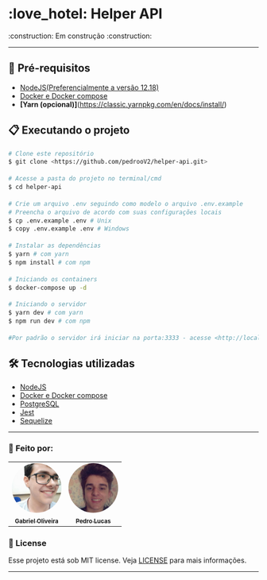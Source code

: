 <h1 aling="center"> :love_hotel: Helper API </h1>
<p aling="center">
  :construction: Em construção :construction:
</p>

---

## :construction_worker: Pré-requisitos

- [NodeJS(Preferencialmente a versão 12.18)](https://nodejs.org/en/)
- [Docker e Docker compose](https://www.docker.com/)
- **[Yarn (opcional)]**(https://classic.yarnpkg.com/en/docs/install/)

## :clipboard: Executando o projeto

```bash
# Clone este repositório
$ git clone <https://github.com/pedrooV2/helper-api.git>

# Acesse a pasta do projeto no terminal/cmd
$ cd helper-api

# Crie um arquivo .env seguindo como modelo o arquivo .env.example
# Preencha o arquivo de acordo com suas configurações locais
$ cp .env.example .env # Unix
$ copy .env.example .env # Windows

# Instalar as dependências
$ yarn # com yarn
$ npm install # com npm

# Iniciando os containers
$ docker-compose up -d

# Iniciando o servidor
$ yarn dev # com yarn
$ npm run dev # com npm

#Por padrão o servidor irá iniciar na porta:3333 - acesse <http://localhost:8000>
```

## :hammer_and_wrench: Tecnologias utilizadas

- [NodeJS](https://nodejs.org/en/)
- [Docker e Docker compose](https://www.docker.com/)
- [PostgreSQL](https://www.postgresql.org/)
- [Jest](https://jestjs.io/)
- [Sequelize](https://sequelize.org/)

---

### :construction_worker: Feito por:

<table>
  <tr>
    <td align="center"><a href="https://github.com/gaoliveira21"><img style="border-radius: 50%;" src="https://github.com/gaoliveira21/randpic/blob/master/.github/gabriel.jpg" width="100px;" alt=""/><br /><sub><b>Gabriel Oliveira</b></sub></a><br /></td>
    <td align="center"><a href="https://github.com/pedrooV2"><img style="border-radius: 50%;" src="https://github.com/gaoliveira21/randpic/blob/master/.github/pedro.jpg" width="100px;" alt=""/><br /><sub><b>Pedro Lucas</b></sub></a><br /></td>
  </tr>
</table>

### :memo: License
Esse projeto está sob MIT license. Veja [LICENSE](https://github.com/pedrooV2/helper-api/blob/master/LICENSE) para mais informações.

---
